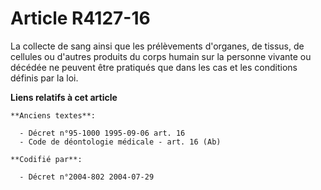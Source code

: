 # Article R4127-16

La collecte de sang ainsi que les prélèvements d'organes, de tissus, de cellules ou d'autres produits du corps humain sur la
personne vivante ou décédée ne peuvent être pratiqués que dans les cas et les conditions définis par la loi.

**Liens relatifs à cet article**

	**Anciens textes**:

	  - Décret n°95-1000 1995-09-06 art. 16
	  - Code de déontologie médicale - art. 16 (Ab)

	**Codifié par**:

	  - Décret n°2004-802 2004-07-29
